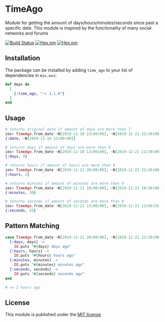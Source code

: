 # TimeAgo

Module for getting the amount of days/hours/minutes/seconds since past a specific date.
This module is inspired by the functionality of many social networks and forums

[![Build Status](https://travis-ci.com/pr0grammr/time-ago.svg?branch=master)](https://travis-ci.com/pr0grammr/time-ago)
<a href="https://hexdocs.pm/time_ago/TimeAgo.html#content" target="_blank"><img alt="Hex.pm" src="https://img.shields.io/hexpm/dt/time_ago"></a>
<a href="https://hexdocs.pm/time_ago/TimeAgo.html#content" target="_blank"><img alt="Hex.pm" src="https://img.shields.io/hexpm/v/time_ago"></a>

## Installation

The package can be installed
by adding `time_ago` to your list of dependencies in `mix.exs`:

```elixir
def deps do
  [
    {:time_ago, "~> 1.1.0"}
  ]
end
```

## Usage

```elixir
# returns original date if amount of days are more than 7
iex> TimeAgo.from_date ~N[2019-12-10 23:00:00], ~N[2019-12-21 22:30:00]
{:date, ~N[2019-12-10 23:00:00]}

# returns days if amount of days are more than 0
iex> TimeAgo.from_date ~N[2019-12-18 12:00:00], ~N[2019-12-21 22:30:00]
{:days, 3}

# returns hours if amount of hours are more than 0
iex> TimeAgo.from_date ~N[2019-12-21 20:00:00], ~N[2019-12-21 22:30:00]
{:hours, 2}

# returns minutes if amount of minutes are more than 0
iex> TimeAgo.from_date ~N[2019-12-21 18:00:00], ~N[2019-12-21 18:30:00]
{:minutes, 30}

# returns seconds if amount of seconds are more than 0
iex> TimeAgo.from_date ~N[2019-12-21 13:00:00], ~N[2019-12-21 13:00:55]
{:seconds, 55}
```

## Pattern Matching

```elixir
case TimeAgo.from_date ~N[2019-12-21 20:00:00], ~N[2019-12-21 22:30:00] do
  {:days, days} ->
    IO.puts "#{days} days ago"
  {:hours, hours} ->
    IO.puts "#{hours} hours ago"
  {:minutes, minutes} ->
    IO.puts "#{minutes} minutes ago"
  {:seconds, seconds} ->
    IO.puts "#{seconds} seconds ago"
end

# => 2 hours ago
```

## License 

This module is published under the <a href="https://github.com/pr0grammr/time-ago/blob/master/LICENSE">MIT license</a>


